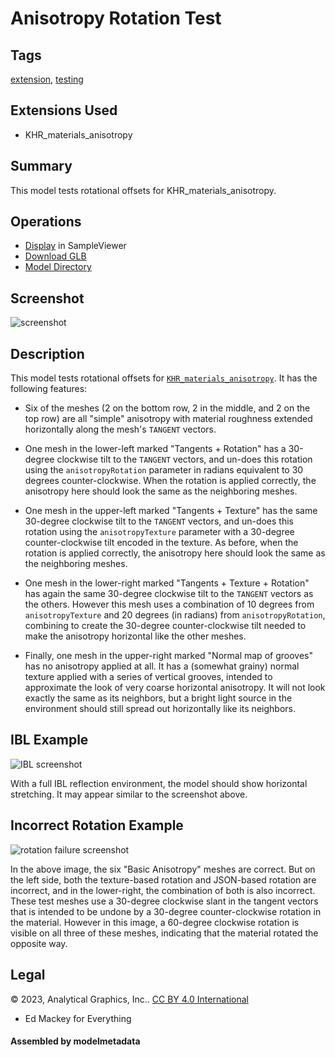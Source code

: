 # Anisotropy Rotation Test

## Tags

[extension](../../Models-extension.md), [testing](../../Models-testing.md)

## Extensions Used

* KHR_materials_anisotropy

## Summary

This model tests rotational offsets for KHR_materials_anisotropy.

## Operations

* [Display](https://github.khronos.org/glTF-Sample-Viewer-Release/?model=https://raw.GithubUserContent.com/KhronosGroup/glTF-Sample-Assets/main/./Models/AnisotropyRotationTest/glTF-Binary/AnisotropyRotationTest.glb) in SampleViewer
* [Download GLB](https://raw.GithubUserContent.com/KhronosGroup/glTF-Sample-Assets/main/./Models/AnisotropyRotationTest/glTF-Binary/AnisotropyRotationTest.glb)
* [Model Directory](./)

## Screenshot

![screenshot](screenshot/screenshot-large.png)

## Description

This model tests rotational offsets for [`KHR_materials_anisotropy`](https://github.com/KhronosGroup/glTF/tree/main/extensions/2.0/Khronos/KHR_materials_anisotropy).  It has the following features:

- Six of the meshes (2 on the bottom row, 2 in the middle, and 2 on the top row) are all "simple" anisotropy with material roughness extended horizontally along the mesh's `TANGENT` vectors.

- One mesh in the lower-left marked "Tangents + Rotation" has a 30-degree clockwise tilt to the `TANGENT` vectors, and un-does this rotation using the `anisotropyRotation` parameter in radians equivalent to 30 degrees counter-clockwise.  When the rotation is applied correctly, the anisotropy here should look the same as the neighboring meshes.

- One mesh in the upper-left marked "Tangents + Texture" has the same 30-degree clockwise tilt to the `TANGENT` vectors, and un-does this rotation using the `anisotropyTexture` parameter with a 30-degree counter-clockwise tilt encoded in the texture.  As before, when the rotation is applied correctly, the anisotropy here should look the same as the neighboring meshes.

- One mesh in the lower-right marked "Tangents + Texture + Rotation" has again the same 30-degree clockwise tilt to the `TANGENT` vectors as the others.  However this mesh uses a combination of 10 degrees from `anisotropyTexture` and 20 degrees (in radians) from `anisotropyRotation`, combining to create the 30-degree counter-clockwise tilt needed to make the anisotropy horizontal like the other meshes.

- Finally, one mesh in the upper-right marked "Normal map of grooves" has no anisotropy applied at all.  It has a (somewhat grainy) normal texture applied with a series of vertical grooves, intended to approximate the look of very coarse horizontal anisotropy.  It will not look exactly the same as its neighbors, but a bright light source in the environment should still spread out horizontally like its neighbors.

## IBL Example

![IBL screenshot](screenshot/ibl-example.png)

With a full IBL reflection environment, the model should show horizontal stretching.  It may appear similar to the screenshot above.

## Incorrect Rotation Example

![rotation failure screenshot](screenshot/fail-example.png)

In the above image, the six "Basic Anisotropy" meshes are correct. But on the left side, both the texture-based rotation and JSON-based rotation are incorrect, and in the lower-right, the combination of both is also incorrect. These test meshes use a 30-degree clockwise slant in the tangent vectors that is intended to be undone by a 30-degree counter-clockwise rotation in the material. However in this image, a 60-degree clockwise rotation is visible on all three of these meshes, indicating that the material rotated the opposite way.


## Legal

&copy; 2023, Analytical Graphics, Inc.. [CC BY 4.0 International](https://creativecommons.org/licenses/by/4.0/legalcode)

 - Ed Mackey for Everything

#### Assembled by modelmetadata
